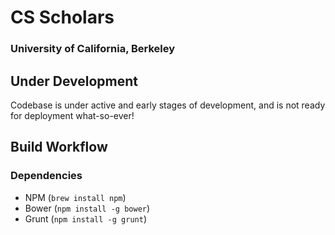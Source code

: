 # CS Scholars
### University of California, Berkeley

## Under Development

Codebase is under active and early stages of development, and is not ready for deployment what-so-ever!

## Build Workflow

### Dependencies
- NPM (`brew install npm`)
- Bower (`npm install -g bower`)
- Grunt (`npm install -g grunt`)

